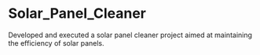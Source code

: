 # Solar_Panel_Cleaner
Developed and executed a solar panel cleaner project aimed at maintaining the efficiency of solar panels.
